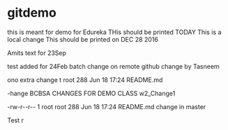 # gitdemo
this is meant for demo for Edureka
THis should be printed TODAY
This is a local change
This should be printed on DEC 28 2016

Amits text for 23Sep

test added for 24Feb batch
change on remote github
change by Tasneem

ono extra change
t root   288 Jun 18 17:24 README.md

-hange BCBSA 
CHANGES FOR DEMO CLASS
w2_Change1

-rw-r--r-- 1 root root   288 Jun 18 17:24 README.md
change in master

Test r
